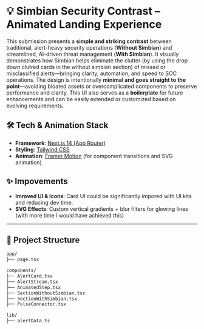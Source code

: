 # 💡 Simbian Security Contrast – Animated Landing Experience

This submission presents a **simple and striking contrast** between traditional, alert-heavy security operations (**Without Simbian**) and streamlined, AI-driven threat management (**With Simbian**). It visually demonstrates how Simbian helps eliminate the clutter (by using the drop down clutred cards in the without simbian section) of missed or misclassified alerts—bringing clarity, automation, and speed to SOC operations.
The design is intentionally **minimal and goes straight to the point**—avoiding bloated assets or overcomplicated components to preserve performance and clarity. This UI also serves as a **boilerplate** for future enhancements and can be easily extended or customized based on evolving requirements.

## 🛠️ Tech & Animation Stack

- **Framework**: [Next.js 14 (App Router)](https://nextjs.org/docs/app)
- **Styling**: [Tailwind CSS](https://tailwindcss.com/)
- **Animation**: [Framer Motion](https://www.framer.com/motion/) (for component transitions and SVG animation)

## ✨ Impovements
- **Imroved UI & Icons**: Card UI could be significantly impored with UI kits and reducing dev time.
- **SVG Effects**: Custom vertical gradients + blur filters for glowing lines (with more time i would have achieved this)


---

## 📁 Project Structure

```bash
app/
├── page.tsx                 

components/
├── AlertCard.tsx          
├── AlertStream.tsx         
├── AnimatedStep.tsx       
├── SectionWithoutSimbian.tsx 
├── SectionWithSimbian.tsx  
├── PulseConnector.tsx      

lib/
├── alertData.ts      

